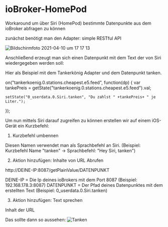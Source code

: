 # ioBroker-HomePod
Workaround um über Siri (HomePod) bestimmte Datenpunkte aus dem ioBroker abfragen zu können

zunächst benötigt man den Adapter: simple RESTful API

![Bildschirmfoto 2021-04-10 um 17 17 13](https://user-images.githubusercontent.com/66023319/114274881-b1599080-9a20-11eb-9d5d-3d652f71b881.png)

Anschließend erzeugt man sich einen Datenpunkt mit dem Text der von Siri wiedergegeben werden soll:

Hier als Beispiel mit dem Tankerkönig Adapter und dem Datenpunkt tanken. 

on("tankerkoenig.0.stations.cheapest.e5.feed", function(dp) {
    var tankePreis = getState("tankerkoenig.0.stations.cheapest.e5.feed").val;

    setState("0_userdata.0.Siri.tanken", "Du zahlst " +tankePreis+ " je Liter.");
});

Um nun mittels Siri darauf zugreifen zu können erstellen wir auf einem iOS-Gerät ein Kurzbefehl:

1. Kurzbefehl umbennen

  Diesen Namen verwendet man als Sprachbefehl an Siri. 
  (Beispiel: Kurzbefehl Name "tanken"  -> Sprachbefehl: "Hey Siri, tanken")

2. Aktion hinzufügen: Inhalte von URL Abrufen

  http://DEINE-IP:8087/getPlainValue/DATENPUNKT
  
  DEINE-IP = Die Ip deines ioBrokers mit dem Port 8087 (Beispiel: 192.168.178.3:8087)
  DATENPUNKT = Der Pfad deines Datenpunktes mit dem erstellten Text (Beispiel: 0_userdata.0.Siri.tanken)

3. Aktion hinzufügen: Text sprechen

  Inhalt der URL
  
Das sollte dann so aussehen:
![Tanken](https://user-images.githubusercontent.com/66023319/114275745-f8955080-9a23-11eb-947b-98bae40c9f7c.png)
